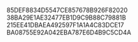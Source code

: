 85DEF8834D5547CE857678B926F82020
38BA29E1AE32477EB1D9C9B88C79881B
215EE41DBAEA492597F1A1A4C83DCE17
BA08755E92A042EBA787E6D4B9C5CD4A
